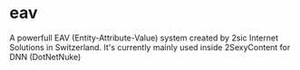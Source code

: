 eav
===

A powerfull EAV (Entity-Attribute-Value) system created by 2sic Internet Solutions in Switzerland. It's currently mainly used inside 2SexyContent for DNN (DotNetNuke)
